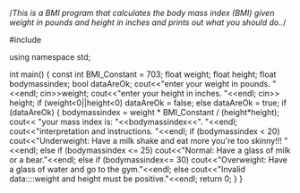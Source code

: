 /*This is a BMI program that calculates the body mass index
(BMI) given weight in pounds and height in inches and prints
out what you should do..*/

#include<iostream>
  
using namespace std;

int main()
{
    const int BMI_Constant = 703;
    float weight;
    float height;
    float bodymassindex;
    bool dataAreOk;
    cout<<"enter your weight in pounds. "<<endl;
    cin>>weight;
    cout<<"enter your height in inches. "<<endl;
    cin>> height;
    if (weight<0||height<0)
        dataAreOk = false;
    else
        dataAreOk = true;
    if (dataAreOk)
    {
        bodymassindex = weight * BMI_Constant / (height*height);
        cout<< "your mass index is: "<<bodymassindex<<". "<<endl;
        cout<<"interpretation and instructions. "<<endl;
        if (bodymassindex < 20)
            cout<<"Underweight: Have a milk shake and eat more you're too skinny!!! "<<endl;
        else if (bodymassindex <= 25)
        cout<<"Normal: Have a glass of milk or a bear."<<endl;
        else if (bodymassindex<= 30)
            cout<<"Overweight: Have a glass of water and go to the gym."<<endl;
        else
            cout<<"Invalid data::::weight and height must be positive."<<endl;
        return 0;
    }
}
